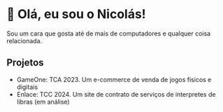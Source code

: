 # 👋 Olá, eu sou o Nicolás!

Sou um cara que gosta até de mais de computadores e qualquer coisa relacionada. 

## Projetos
- GameOne: TCA 2023. Um e-commerce de venda de jogos fisicos e digitais
- Enlace: TCC 2024. Um site de contrato de serviços de interpretes de libras (em análise)
